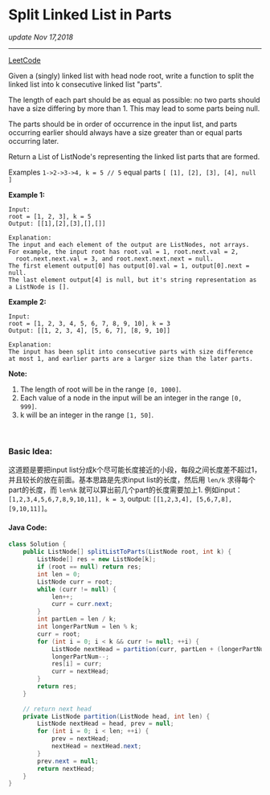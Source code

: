 # Split Linked List in Parts
_update Nov 17,2018_

---
[LeetCode](https://leetcode.com/problems/split-linked-list-in-parts/)

Given a (singly) linked list with head node root, write a function to split the linked list into k consecutive linked list "parts".

The length of each part should be as equal as possible: no two parts should have a size differing by more than 1. This may lead to some parts being null.

The parts should be in order of occurrence in the input list, and parts occurring earlier should always have a size greater than or equal parts occurring later.

Return a List of ListNode's representing the linked list parts that are formed.

Examples `1->2->3->4, k = 5 // 5` equal parts `[ [1], [2], [3], [4], null ]`

**Example 1:**

    Input: 
    root = [1, 2, 3], k = 5
    Output: [[1],[2],[3],[],[]]

    Explanation:
    The input and each element of the output are ListNodes, not arrays.
    For example, the input root has root.val = 1, root.next.val = 2, 
      root.next.next.val = 3, and root.next.next.next = null.
    The first element output[0] has output[0].val = 1, output[0].next = null.
    The last element output[4] is null, but it's string representation as a ListNode is [].

**Example 2:**

    Input: 
    root = [1, 2, 3, 4, 5, 6, 7, 8, 9, 10], k = 3
    Output: [[1, 2, 3, 4], [5, 6, 7], [8, 9, 10]]
    
    Explanation:
    The input has been split into consecutive parts with size difference at most 1, and earlier parts are a larger size than the later parts.

**Note:**

1. The length of root will be in the range `[0, 1000]`.
2. Each value of a node in the input will be an integer in the range `[0, 999]`.
3. k will be an integer in the range `[1, 50]`.

<br/>

### Basic Idea:
这道题是要把input list分成k个尽可能长度接近的小段，每段之间长度差不超过1，并且较长的放在前面。基本思路是先求input list的长度，然后用 `len/k` 求得每个part的长度，而 `len%k` 就可以算出前几个part的长度需要加上1. 例如input：`[1,2,3,4,5,6,7,8,9,10,11], k = 3`, output: `[[1,2,3,4], [5,6,7,8], [9,10,11]]`。

#### Java Code:
```java
class Solution {
    public ListNode[] splitListToParts(ListNode root, int k) {
        ListNode[] res = new ListNode[k];
        if (root == null) return res;
        int len = 0;
        ListNode curr = root;
        while (curr != null) {
            len++;
            curr = curr.next;
        }
        int partLen = len / k;
        int longerPartNum = len % k;
        curr = root;
        for (int i = 0; i < k && curr != null; ++i) {
            ListNode nextHead = partition(curr, partLen + (longerPartNum > 0 ? 1 : 0));
            longerPartNum--;
            res[i] = curr;
            curr = nextHead;
        }
        return res;
    }
    
    // return next head
    private ListNode partition(ListNode head, int len) {
        ListNode nextHead = head, prev = null;
        for (int i = 0; i < len; ++i) {
            prev = nextHead;
            nextHead = nextHead.next;
        }
        prev.next = null;
        return nextHead;
    }
}
```
